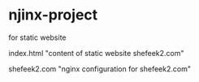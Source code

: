 # njinx-project

for static website

index.html "content of static website shefeek2.com"

shefeek2.com "nginx configuration for shefeek2.com"






